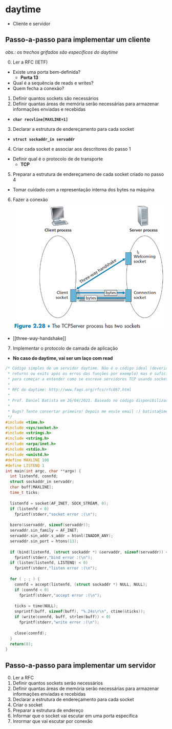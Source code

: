 # daytime

- Cliente e servidor

## Passo-a-passo para implementar um cliente

_obs.: os trechos grifados são específicos do daytime_

0. Ler a RFC (IETF)
- Existe uma porta bem-definida?
  - **Porta 13**
- Qual é a sequência de reads e writes?
- Quem fecha a conexão?
1. Definir quantos sockets são necessários
2. Definir quantas áreas de memória serão necessárias para armazenar informações enviadas e recebidas
- **`char recvline[MAXLINE+1]`**
3. Declarar a estrutura de endereçamento para cada socket
- **`struct sockaddr_in servaddr`**
4. Criar cada socket e associar aos descritores do passo 1
- Definir qual é o protocolo de de transporte
  - **TCP**
5. Preparar a estrutura de endereçameno de cada socket criado no passo 4
- Tomar cuidado com a representação interna dos bytes na máquina
6. Fazer a conexão
![TCP server process](image-2.png) 
- [[three-way-handshake]]
7. Implementar o protocolo de camada de aplicação
- **No caso do daytime, vai ser um laço com read**

```C
/* Código simples de um servidor daytime. Não é o código ideal (deveria ter
 * returns ou exits após os erros das funções por exemplo) mas é suficiente
 * para começar a entender como se escreve servidores TCP usando sockets.
 * 
 * RFC do daytime: http://www.faqs.org/rfcs/rfc867.html
 *
 * Prof. Daniel Batista em 26/04/2021. Baseado no código disponibilizado no livro do Stevens
 *
 * Bugs? Tente consertar primeiro! Depois me envie email :) batista@ime.usp.br
 */
#include <time.h>
#include <sys/socket.h>
#include <strings.h>
#include <string.h>
#include <arpa/inet.h>
#include <stdio.h>
#include <unistd.h>
#define MAXLINE 100
#define LISTENQ 1
int main(int argc, char **argv) {
  int listenfd, connfd;
  struct sockaddr_in servaddr;
  char buff[MAXLINE];
  time_t ticks;
  
  listenfd = socket(AF_INET, SOCK_STREAM, 0);
  if (listenfd < 0)
    fprintf(stderr,"socket error :(\n");
  
  bzero(&servaddr, sizeof(servaddr));
  servaddr.sin_family = AF_INET;
  servaddr.sin_addr.s_addr = htonl(INADDR_ANY);
  servaddr.sin_port = htons(13);
  
  if (bind(listenfd, (struct sockaddr *) &servaddr, sizeof(servaddr)) < 0 )
    fprintf(stderr,"bind error :(\n");
  if (listen(listenfd, LISTENQ) < 0)
    fprintf(stderr,"listen error :(\n");
  
  for ( ; ; ) {
    connfd = accept(listenfd, (struct sockaddr *) NULL, NULL);
    if (connfd < 0)
      fprintf(stderr,"accept error :(\n");
    
    ticks = time(NULL);
    snprintf(buff, sizeof(buff), "%.24s\r\n", ctime(&ticks));
    if (write(connfd, buff, strlen(buff)) < 0)
      fprintf(stderr,"write error :(\n");
    
    close(connfd);
  }
  return(0);
}
```

## Passo-a-passo para implementar um servidor

0. Ler a RFC
1. Definir quantos sockets serão necessários
2. Definir quantas áreas de memória serão necessárias para armazenar informações enviadas e recebidas
3. Declarar a estrutura de endereçamento para cada socket
4. Criar o socket
5. Preparar a estrutura de endereço
6. Informar que o socket vai escutar em uma porta específica
7. Inrormar que vai escutar por conexão